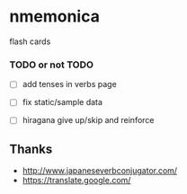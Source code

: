 # nmemonica
flash cards


### TODO or not TODO
- [ ] add tenses in verbs page
- [ ] fix static/sample data
- [ ] hiragana give up/skip and reinforce


## Thanks
 - http://www.japaneseverbconjugator.com/
 - https://translate.google.com/
 